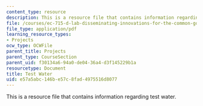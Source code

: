 ```yaml
---
content_type: resource
description: This is a resource file that contains information regarding test water.
file: /courses/ec-715-d-lab-disseminating-innovations-for-the-common-good-spring-2007/e57a5abc146be57c8fad4975516d8077_MITEC_715S07_testwater.pdf
file_type: application/pdf
learning_resource_types:
- Projects
ocw_type: OCWFile
parent_title: Projects
parent_type: CourseSection
parent_uid: f30134a6-94a0-de04-36a4-d3f145229b1a
resourcetype: Document
title: Test Water
uid: e57a5abc-146b-e57c-8fad-4975516d8077
---
```

This is a resource file that contains information regarding test water.

